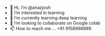 - 👋 Hi, I’m @anazjosh
- 👀 I’m interested in learning
- 🌱 I’m currently learning deep  learning
- 💞️ I’m looking to collaborate on Google colab
- 📫 How to reach me ... +91 9158986889

<!---
anazjosh/anazjosh is a ✨ special ✨ repository because its `README.md` (this file) appears on your GitHub profile.
You can click the Preview link to take a look at your changes.
--->
